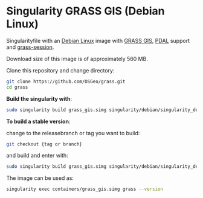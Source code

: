 # Singularity GRASS GIS (Debian Linux)

Singularityfile with an [Debian Linux](https://www.debian.org/) image with
[GRASS GIS](https://grass.osgeo.org/), [PDAL](https://pdal.io) support and
[grass-session](https://github.com/zarch/grass-session/).

Download size of this image is of approximately 560 MB.

Clone this repository and change directory:

```bash
git clone https://github.com/OSGeo/grass.git
cd grass
```

__Build the singularity with__:

```bash
sudo singularity build grass_gis.simg singularity/debian/singularity_debian
```

__To build a stable version__:

change to the releasebranch or tag you want to build:

```bash
git checkout {tag or branch}
```

and build and enter with:

```bash
sudo singularity build grass_gis.simg singularity/debian/singularity_debian
```

The image can be used as:

```bash
singularity exec containers/grass_gis.simg grass --version
```
